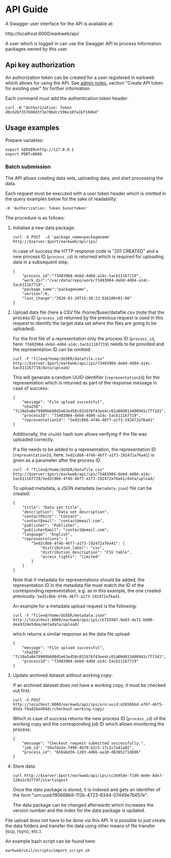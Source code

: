 # API Guide

A Swagger user interface for the API is available at:

http://localhost:8000/earkweb/api/

A user which is logged in can use the Swagger API to process information packages owned by this user.

## Api key authorization

An authorization token can be created for a user registered in earkweb which allows for using the API. See 
[admin notes](admin_notes.md), section "Create API token for existing user" for further information.

Each command must add the authentication token header:

    curl -H "Authorization: Token d0c62bf357698d3f3e70bdcc596e10fa1bf104bd"

## Usage examples

Prepare variables:

    export SERVER=http://127.0.0.1
    export PORT=8000

### Batch submission

The API allows creating data sets, uploading data, and start processing the data.

Each request must be executed with a user token header which is omitted in the query examples below for the sake of
readability:

    -H 'Authorization: Token $usertoken'

The procedure is as follows:

   1. Initialise a new data package:
   
          curl -X POST  -d 'package_name=packagename' http://$server:$port/earkweb/api/ips/

      In case of success the HTTP response code is "201 CREATED" and a new process ID (`process_id`) is returned which 
      is required for uploading data in a subsequent step.

          {
              "process_id":"73483984-debd-4d04-a14c-5acb11167719",
              "work_dir":"/var/data/repo/work/73483984-debd-4d04-a14c-5acb11167719",
              "package_name":"packagename",
              "version":0,
              "last_change":"2020-03-20T15:38:23.026106+01:00"
          }
          
   2. Upload data file (here a CSV file /home/$user/datafile.csv (note that the process ID  (`process_id`) returned by 
      the previous request is used in this request to identify the target data set where the files are going to be 
      uploaded).
      
      For the first file of a representation only the process ID (`process_id`, here: 
      `73483984-debd-4d04-a14c-5acb11167719`) needs to be provided and the representation ID can be omitted:
   
          curl -F "file=@/home/$USER/datafile.csv" http://$server:$port/earkweb/api/ips/73483984-debd-4d04-a14c-5acb11167719/data/upload/
    
      This will generate a random UUID identifier (`representationId`) for the representation which is returned as part 
      of the response message in case of success:
      
          {
              "message": "File upload successful",
              "sha256": "7c10a5a8e79989b608d5e63ed58c031676f43ee4cc01a00d013400941cf7f2d1",
              "processId": "73483984-debd-4d04-a14c-5acb11167719",
              "representationId": "5ed2c8b6-4f4b-46f7-a1f3-192472a76a41"
          }
          
      Additionally, the `sha265` hash sum allows verifying if the file was uploaded correctly.
      
      If a file needs to be added to a representation, the representation ID (`representationId`,  here: 
      `5ed2c8b6-4f4b-46f7-a1f3-192472a76a41`) is given as a parameter after the process ID.
    
          curl -F "file=@/home/$USER/datafile.csv" http://$server:$port/earkweb/api/ips/73483984-debd-4d04-a14c-5acb11167719/5ed2c8b6-4f4b-46f7-a1f3-192472a76a41/data/upload/
          
      To upload metadata, a JSON metadata (`metadata.json`) file can be created:
      
          {
              "title": "Data set title",
              "description": "Data set description",
              "contactPoint": "Contact",
              "contactEmail": "contact@email.com",
              "publisher": "Publisher",
              "publisherEmail": "contact@email.com",
              "language": "English",
              "representations": {
                  "5ed2c8b6-4f4b-46f7-a1f3-192472a76a41": {
                      "distribution_label": "csv",
                      "distribution_description": "CSV table",
                      "access_rights": "limited"
                  }
              }
          }
          
      Note that if metadata for representations should be added, the representation ID in the metadata file must match the ID of the corresponding representation, e.g. 
      as in this example, the one created previously: `5ed2c8b6-4f4b-46f7-a1f3-192472a76a41`. 
      
      An example for a metadata upload request is the following:
      
          curl -F "file=@/home/$USER/metadata.json" http://localhost:8000/earkweb/api/ips/cb755987-9e83-4e71-b000-dea9324e5dea/metadata/upload/

      which returns a similar response as the data file upload:
   
          {
              "message": "File upload successful", 
              "sha256": "7c10a5a8e79989b608d5e63ed58c031676f43ee4cc01a00d013400941cf7f2d1", 
              "processId": "73483984-debd-4d04-a14c-5acb11167719"
          }
          
   3. Update archived dataset without working copy:
   
      If an archived dataset does not have a working copy, it must be checked out first:
      
          curl -X POST http://localhost:8000/earkweb/api/ips/urn:uuid:42658bbd-a76f-46f5-85da-f0ad2bed94dc/checkout-working-copy/

      Which in case of success returns the new process ID (`process_id`) of the working copy and the corresponding
      job ID which allows monitoring the process.

          {
              "message": "Checkout request submitted successfully.", 
              "job_id": "59a7da2e-7496-4b70-b2c5-1fc1c7a41a02", 
              "process_id": "650abd36-1203-4d6b-aa10-d8305271db9b"
          }

   4. Store data:
   
          curl http://$server:$port/earkweb/api/ips/cc3e95de-71d9-4e9e-8de7-128a1c92774f/startingest

      Once the data package is stored, it is indexed and gets an identifier of the form 
      "urn:uuid:f90668b9-112b-4723-8344-07449e7b657e".

      The data package can be changed afterwards which increases the version number and the index for the data package 
      is updated.

File upload does not have to be done via this API. It is possible to just create the data folders and transfer the data 
using other means of file transfer (scp, rsync, etc.).

An example bash script can be found here:

    earkweb/util/scripts/import_script.sh